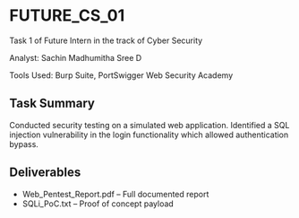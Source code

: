 # FUTURE_CS_01
Task 1 of Future Intern in the track of Cyber Security

Analyst: Sachin Madhumitha Sree D

Tools Used: Burp Suite, PortSwigger Web Security Academy

## Task Summary
Conducted security testing on a simulated web application. Identified a SQL injection vulnerability in the login functionality which allowed authentication bypass.

## Deliverables
- Web_Pentest_Report.pdf – Full documented report
- SQLi_PoC.txt – Proof of concept payload
